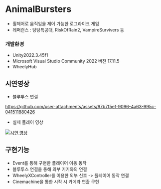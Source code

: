 # AnimalBursters
- 휠체어로 움직임을 제어 가능한 로그라이크 게임
- 레퍼런스 : 탕탕특공대, RiskOfRain2, VampireSurvivers 등

 ### 개발환경 
 - Unity2022.3.45f1
 - Microsoft Visual Studio Community 2022 버전 17.11.5
 - WheelyHub

## 시연영상
- 블루투스 연결

https://github.com/user-attachments/assets/97b7f5ef-9096-4a63-995c-041511880426

- 실제 플레이 영상

[![시연 영상](https://github.com/user-attachments/assets/d624fca7-9cbd-49b5-ba0e-636de7457b8c)](https://vimeo.com/1035473770 "클릭하여 재생")

## 구현기능
- Event를 통해 구현한 플레이어 이동 동작
- 블루투스 연결을 통해 외부 기기와의 연결
- WheelyXController를 이용한 외부 신호 -> 플레이어 동작 연결
- Cinemachine을 통한 시작 시 카메라 연출 구현
